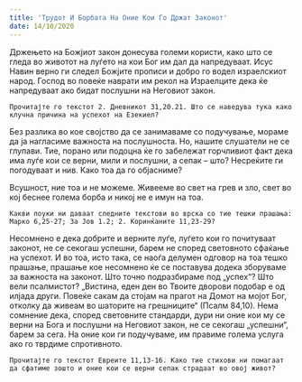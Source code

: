 ```yaml
---
title: 'Трудот И Борбата На Оние Кои Го Држат Законот'
date: 14/10/2020
---
```


Држењето на Божјиот закон донесува големи користи, како што се гледа во животот на луѓето на кои Бог им дал да напредуваат. Исус Навин верно ги следел Божјите прописи и добро го водел израелскиот народ. Господ во повеќе наврати им рекол на Израелците дека ќе напредуваат ако бидат послушни на Неговиот закон.

`Прочитајте го текстот 2. Дневникот 31,20.21. Што се наведува тука како клучна причина на успехот на Езекиел?`

Без разлика во кое својство да се занимаваме со подучување, мораме да ја нагласиме важноста на послушноста. Но, нашите слушатели не се глупави. Тие, порано или подоцна ќе го забележат горчливиот факт дека има луѓе кои се верни, мили и послушни, а сепак – што? Несреќите ги погодуваат и нив. Како тоа да го објасниме?

Всушност, ние тоа и не можеме. Живееме во свет на грев и зло, свет во кој беснее голема борба и никој не е имун на тоа.

`Какви поуки ни даваат следните текстови во врска со тие тешки прашања: Марко 6,25-27; За Јов 1.2; 2. Коринќаните 11,23-29?`

Несомнено е дека добрите и верните луѓе, луѓето кои го почитуваат законот, не се секогаш успешни, барем не според световното сфаќање на успехот. И во тоа, исто така, се наоѓа делумен одговор на тоа тешко прашање, прашање кое несомнено ќе се поставува додека зборуваме за важноста на законот. Што точно подразбираме под „успех“? Што вели псалмистот? „Вистина, еден ден во Твоите дворови подобар е од илјада други. Повеќе сакам да стојам на прагот на Домот на мојот Бог, отколку да живеам во шаторите на грешниците“ (Псалм 84,10). Нема сомнение дека, според световните стандарди, дури ни оние кои му се верни на Бога и послушни на Неговиот закон, не се секогаш „успешни“, барем за сега. На оние кои ги подучуваме, им правиме голема услуга ако го тврдиме спротивното.

`Прочитајте го текстот Евреите 11,13-16. Како тие стихови ни помагаат да сфатиме зошто и оние кои се верни сепак страдаат во овој живот?`